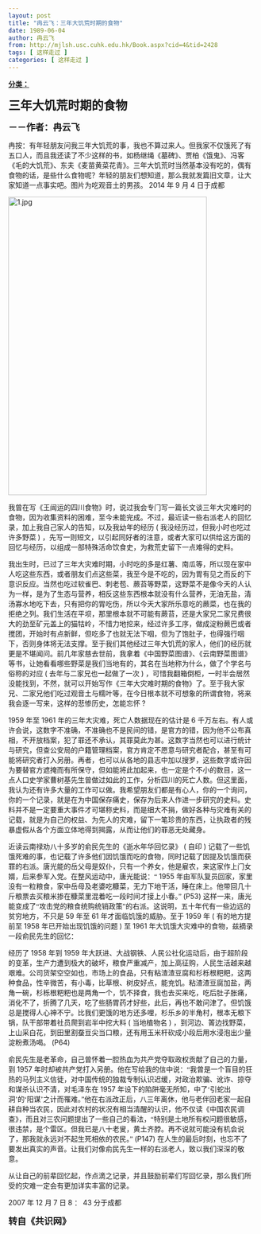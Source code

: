 ```yaml
---
layout: post
title: "冉云飞：三年大饥荒时期的食物"
date: 1989-06-04
author: 冉云飞
from: http://mjlsh.usc.cuhk.edu.hk/Book.aspx?cid=4&tid=2428
tags: [ 这样走过 ]
categories: [ 这样走过 ]
---
```


<div style="margin: 15px 10px 10px 0px;">
 <div>
  <span id="ctl00_ContentPlaceHolder1_chapter1_SubjectLabel" style="font-weight:bold;text-decoration:underline;">
   分类：
  </span>
 </div>
 <!--[if gte mso 9]><xml>
 <o:OfficeDocumentSettings>
  <o:AllowPNG/>
 </o:OfficeDocumentSettings>
</xml><![endif]-->
 <!--[if gte mso 9]><xml>
 <w:WordDocument>
  <w:View>Normal</w:View>
  <w:Zoom>0</w:Zoom>
  <w:TrackMoves/>
  <w:TrackFormatting/>
  <w:PunctuationKerning/>
  <w:ValidateAgainstSchemas/>
  <w:SaveIfXMLInvalid>false</w:SaveIfXMLInvalid>
  <w:IgnoreMixedContent>false</w:IgnoreMixedContent>
  <w:AlwaysShowPlaceholderText>false</w:AlwaysShowPlaceholderText>
  <w:DoNotPromoteQF/>
  <w:LidThemeOther>EN-US</w:LidThemeOther>
  <w:LidThemeAsian>JA</w:LidThemeAsian>
  <w:LidThemeComplexScript>X-NONE</w:LidThemeComplexScript>
  <w:Compatibility>
   <w:BreakWrappedTables/>
   <w:SnapToGridInCell/>
   <w:WrapTextWithPunct/>
   <w:UseAsianBreakRules/>
   <w:DontGrowAutofit/>
   <w:SplitPgBreakAndParaMark/>
   <w:EnableOpenTypeKerning/>
   <w:DontFlipMirrorIndents/>
   <w:OverrideTableStyleHps/>
   <w:UseFELayout/>
  </w:Compatibility>
  <m:mathPr>
   <m:mathFont m:val="Cambria Math"/>
   <m:brkBin m:val="before"/>
   <m:brkBinSub m:val="&#45;-"/>
   <m:smallFrac m:val="off"/>
   <m:dispDef/>
   <m:lMargin m:val="0"/>
   <m:rMargin m:val="0"/>
   <m:defJc m:val="centerGroup"/>
   <m:wrapIndent m:val="1440"/>
   <m:intLim m:val="subSup"/>
   <m:naryLim m:val="undOvr"/>
  </m:mathPr></w:WordDocument>
</xml><![endif]-->
 <!--[if gte mso 9]><xml>
 <w:LatentStyles DefLockedState="false" DefUnhideWhenUsed="true"
  DefSemiHidden="true" DefQFormat="false" DefPriority="99"
  LatentStyleCount="276">
  <w:LsdException Locked="false" Priority="0" SemiHidden="false"
   UnhideWhenUsed="false" QFormat="true" Name="Normal"/>
  <w:LsdException Locked="false" Priority="9" SemiHidden="false"
   UnhideWhenUsed="false" QFormat="true" Name="heading 1"/>
  <w:LsdException Locked="false" Priority="9" QFormat="true" Name="heading 2"/>
  <w:LsdException Locked="false" Priority="9" QFormat="true" Name="heading 3"/>
  <w:LsdException Locked="false" Priority="9" QFormat="true" Name="heading 4"/>
  <w:LsdException Locked="false" Priority="9" QFormat="true" Name="heading 5"/>
  <w:LsdException Locked="false" Priority="9" QFormat="true" Name="heading 6"/>
  <w:LsdException Locked="false" Priority="9" QFormat="true" Name="heading 7"/>
  <w:LsdException Locked="false" Priority="9" QFormat="true" Name="heading 8"/>
  <w:LsdException Locked="false" Priority="9" QFormat="true" Name="heading 9"/>
  <w:LsdException Locked="false" Priority="39" Name="toc 1"/>
  <w:LsdException Locked="false" Priority="39" Name="toc 2"/>
  <w:LsdException Locked="false" Priority="39" Name="toc 3"/>
  <w:LsdException Locked="false" Priority="39" Name="toc 4"/>
  <w:LsdException Locked="false" Priority="39" Name="toc 5"/>
  <w:LsdException Locked="false" Priority="39" Name="toc 6"/>
  <w:LsdException Locked="false" Priority="39" Name="toc 7"/>
  <w:LsdException Locked="false" Priority="39" Name="toc 8"/>
  <w:LsdException Locked="false" Priority="39" Name="toc 9"/>
  <w:LsdException Locked="false" Priority="35" QFormat="true" Name="caption"/>
  <w:LsdException Locked="false" Priority="10" SemiHidden="false"
   UnhideWhenUsed="false" QFormat="true" Name="Title"/>
  <w:LsdException Locked="false" Priority="0" Name="Default Paragraph Font"/>
  <w:LsdException Locked="false" Priority="11" SemiHidden="false"
   UnhideWhenUsed="false" QFormat="true" Name="Subtitle"/>
  <w:LsdException Locked="false" Priority="22" SemiHidden="false"
   UnhideWhenUsed="false" QFormat="true" Name="Strong"/>
  <w:LsdException Locked="false" Priority="20" SemiHidden="false"
   UnhideWhenUsed="false" QFormat="true" Name="Emphasis"/>
  <w:LsdException Locked="false" Priority="59" SemiHidden="false"
   UnhideWhenUsed="false" Name="Table Grid"/>
  <w:LsdException Locked="false" UnhideWhenUsed="false" Name="Placeholder Text"/>
  <w:LsdException Locked="false" Priority="1" SemiHidden="false"
   UnhideWhenUsed="false" QFormat="true" Name="No Spacing"/>
  <w:LsdException Locked="false" Priority="60" SemiHidden="false"
   UnhideWhenUsed="false" Name="Light Shading"/>
  <w:LsdException Locked="false" Priority="61" SemiHidden="false"
   UnhideWhenUsed="false" Name="Light List"/>
  <w:LsdException Locked="false" Priority="62" SemiHidden="false"
   UnhideWhenUsed="false" Name="Light Grid"/>
  <w:LsdException Locked="false" Priority="63" SemiHidden="false"
   UnhideWhenUsed="false" Name="Medium Shading 1"/>
  <w:LsdException Locked="false" Priority="64" SemiHidden="false"
   UnhideWhenUsed="false" Name="Medium Shading 2"/>
  <w:LsdException Locked="false" Priority="65" SemiHidden="false"
   UnhideWhenUsed="false" Name="Medium List 1"/>
  <w:LsdException Locked="false" Priority="66" SemiHidden="false"
   UnhideWhenUsed="false" Name="Medium List 2"/>
  <w:LsdException Locked="false" Priority="67" SemiHidden="false"
   UnhideWhenUsed="false" Name="Medium Grid 1"/>
  <w:LsdException Locked="false" Priority="68" SemiHidden="false"
   UnhideWhenUsed="false" Name="Medium Grid 2"/>
  <w:LsdException Locked="false" Priority="69" SemiHidden="false"
   UnhideWhenUsed="false" Name="Medium Grid 3"/>
  <w:LsdException Locked="false" Priority="70" SemiHidden="false"
   UnhideWhenUsed="false" Name="Dark List"/>
  <w:LsdException Locked="false" Priority="71" SemiHidden="false"
   UnhideWhenUsed="false" Name="Colorful Shading"/>
  <w:LsdException Locked="false" Priority="72" SemiHidden="false"
   UnhideWhenUsed="false" Name="Colorful List"/>
  <w:LsdException Locked="false" Priority="73" SemiHidden="false"
   UnhideWhenUsed="false" Name="Colorful Grid"/>
  <w:LsdException Locked="false" Priority="60" SemiHidden="false"
   UnhideWhenUsed="false" Name="Light Shading Accent 1"/>
  <w:LsdException Locked="false" Priority="61" SemiHidden="false"
   UnhideWhenUsed="false" Name="Light List Accent 1"/>
  <w:LsdException Locked="false" Priority="62" SemiHidden="false"
   UnhideWhenUsed="false" Name="Light Grid Accent 1"/>
  <w:LsdException Locked="false" Priority="63" SemiHidden="false"
   UnhideWhenUsed="false" Name="Medium Shading 1 Accent 1"/>
  <w:LsdException Locked="false" Priority="64" SemiHidden="false"
   UnhideWhenUsed="false" Name="Medium Shading 2 Accent 1"/>
  <w:LsdException Locked="false" Priority="65" SemiHidden="false"
   UnhideWhenUsed="false" Name="Medium List 1 Accent 1"/>
  <w:LsdException Locked="false" UnhideWhenUsed="false" Name="Revision"/>
  <w:LsdException Locked="false" Priority="34" SemiHidden="false"
   UnhideWhenUsed="false" QFormat="true" Name="List Paragraph"/>
  <w:LsdException Locked="false" Priority="29" SemiHidden="false"
   UnhideWhenUsed="false" QFormat="true" Name="Quote"/>
  <w:LsdException Locked="false" Priority="30" SemiHidden="false"
   UnhideWhenUsed="false" QFormat="true" Name="Intense Quote"/>
  <w:LsdException Locked="false" Priority="66" SemiHidden="false"
   UnhideWhenUsed="false" Name="Medium List 2 Accent 1"/>
  <w:LsdException Locked="false" Priority="67" SemiHidden="false"
   UnhideWhenUsed="false" Name="Medium Grid 1 Accent 1"/>
  <w:LsdException Locked="false" Priority="68" SemiHidden="false"
   UnhideWhenUsed="false" Name="Medium Grid 2 Accent 1"/>
  <w:LsdException Locked="false" Priority="69" SemiHidden="false"
   UnhideWhenUsed="false" Name="Medium Grid 3 Accent 1"/>
  <w:LsdException Locked="false" Priority="70" SemiHidden="false"
   UnhideWhenUsed="false" Name="Dark List Accent 1"/>
  <w:LsdException Locked="false" Priority="71" SemiHidden="false"
   UnhideWhenUsed="false" Name="Colorful Shading Accent 1"/>
  <w:LsdException Locked="false" Priority="72" SemiHidden="false"
   UnhideWhenUsed="false" Name="Colorful List Accent 1"/>
  <w:LsdException Locked="false" Priority="73" SemiHidden="false"
   UnhideWhenUsed="false" Name="Colorful Grid Accent 1"/>
  <w:LsdException Locked="false" Priority="60" SemiHidden="false"
   UnhideWhenUsed="false" Name="Light Shading Accent 2"/>
  <w:LsdException Locked="false" Priority="61" SemiHidden="false"
   UnhideWhenUsed="false" Name="Light List Accent 2"/>
  <w:LsdException Locked="false" Priority="62" SemiHidden="false"
   UnhideWhenUsed="false" Name="Light Grid Accent 2"/>
  <w:LsdException Locked="false" Priority="63" SemiHidden="false"
   UnhideWhenUsed="false" Name="Medium Shading 1 Accent 2"/>
  <w:LsdException Locked="false" Priority="64" SemiHidden="false"
   UnhideWhenUsed="false" Name="Medium Shading 2 Accent 2"/>
  <w:LsdException Locked="false" Priority="65" SemiHidden="false"
   UnhideWhenUsed="false" Name="Medium List 1 Accent 2"/>
  <w:LsdException Locked="false" Priority="66" SemiHidden="false"
   UnhideWhenUsed="false" Name="Medium List 2 Accent 2"/>
  <w:LsdException Locked="false" Priority="67" SemiHidden="false"
   UnhideWhenUsed="false" Name="Medium Grid 1 Accent 2"/>
  <w:LsdException Locked="false" Priority="68" SemiHidden="false"
   UnhideWhenUsed="false" Name="Medium Grid 2 Accent 2"/>
  <w:LsdException Locked="false" Priority="69" SemiHidden="false"
   UnhideWhenUsed="false" Name="Medium Grid 3 Accent 2"/>
  <w:LsdException Locked="false" Priority="70" SemiHidden="false"
   UnhideWhenUsed="false" Name="Dark List Accent 2"/>
  <w:LsdException Locked="false" Priority="71" SemiHidden="false"
   UnhideWhenUsed="false" Name="Colorful Shading Accent 2"/>
  <w:LsdException Locked="false" Priority="72" SemiHidden="false"
   UnhideWhenUsed="false" Name="Colorful List Accent 2"/>
  <w:LsdException Locked="false" Priority="73" SemiHidden="false"
   UnhideWhenUsed="false" Name="Colorful Grid Accent 2"/>
  <w:LsdException Locked="false" Priority="60" SemiHidden="false"
   UnhideWhenUsed="false" Name="Light Shading Accent 3"/>
  <w:LsdException Locked="false" Priority="61" SemiHidden="false"
   UnhideWhenUsed="false" Name="Light List Accent 3"/>
  <w:LsdException Locked="false" Priority="62" SemiHidden="false"
   UnhideWhenUsed="false" Name="Light Grid Accent 3"/>
  <w:LsdException Locked="false" Priority="63" SemiHidden="false"
   UnhideWhenUsed="false" Name="Medium Shading 1 Accent 3"/>
  <w:LsdException Locked="false" Priority="64" SemiHidden="false"
   UnhideWhenUsed="false" Name="Medium Shading 2 Accent 3"/>
  <w:LsdException Locked="false" Priority="65" SemiHidden="false"
   UnhideWhenUsed="false" Name="Medium List 1 Accent 3"/>
  <w:LsdException Locked="false" Priority="66" SemiHidden="false"
   UnhideWhenUsed="false" Name="Medium List 2 Accent 3"/>
  <w:LsdException Locked="false" Priority="67" SemiHidden="false"
   UnhideWhenUsed="false" Name="Medium Grid 1 Accent 3"/>
  <w:LsdException Locked="false" Priority="68" SemiHidden="false"
   UnhideWhenUsed="false" Name="Medium Grid 2 Accent 3"/>
  <w:LsdException Locked="false" Priority="69" SemiHidden="false"
   UnhideWhenUsed="false" Name="Medium Grid 3 Accent 3"/>
  <w:LsdException Locked="false" Priority="70" SemiHidden="false"
   UnhideWhenUsed="false" Name="Dark List Accent 3"/>
  <w:LsdException Locked="false" Priority="71" SemiHidden="false"
   UnhideWhenUsed="false" Name="Colorful Shading Accent 3"/>
  <w:LsdException Locked="false" Priority="72" SemiHidden="false"
   UnhideWhenUsed="false" Name="Colorful List Accent 3"/>
  <w:LsdException Locked="false" Priority="73" SemiHidden="false"
   UnhideWhenUsed="false" Name="Colorful Grid Accent 3"/>
  <w:LsdException Locked="false" Priority="60" SemiHidden="false"
   UnhideWhenUsed="false" Name="Light Shading Accent 4"/>
  <w:LsdException Locked="false" Priority="61" SemiHidden="false"
   UnhideWhenUsed="false" Name="Light List Accent 4"/>
  <w:LsdException Locked="false" Priority="62" SemiHidden="false"
   UnhideWhenUsed="false" Name="Light Grid Accent 4"/>
  <w:LsdException Locked="false" Priority="63" SemiHidden="false"
   UnhideWhenUsed="false" Name="Medium Shading 1 Accent 4"/>
  <w:LsdException Locked="false" Priority="64" SemiHidden="false"
   UnhideWhenUsed="false" Name="Medium Shading 2 Accent 4"/>
  <w:LsdException Locked="false" Priority="65" SemiHidden="false"
   UnhideWhenUsed="false" Name="Medium List 1 Accent 4"/>
  <w:LsdException Locked="false" Priority="66" SemiHidden="false"
   UnhideWhenUsed="false" Name="Medium List 2 Accent 4"/>
  <w:LsdException Locked="false" Priority="67" SemiHidden="false"
   UnhideWhenUsed="false" Name="Medium Grid 1 Accent 4"/>
  <w:LsdException Locked="false" Priority="68" SemiHidden="false"
   UnhideWhenUsed="false" Name="Medium Grid 2 Accent 4"/>
  <w:LsdException Locked="false" Priority="69" SemiHidden="false"
   UnhideWhenUsed="false" Name="Medium Grid 3 Accent 4"/>
  <w:LsdException Locked="false" Priority="70" SemiHidden="false"
   UnhideWhenUsed="false" Name="Dark List Accent 4"/>
  <w:LsdException Locked="false" Priority="71" SemiHidden="false"
   UnhideWhenUsed="false" Name="Colorful Shading Accent 4"/>
  <w:LsdException Locked="false" Priority="72" SemiHidden="false"
   UnhideWhenUsed="false" Name="Colorful List Accent 4"/>
  <w:LsdException Locked="false" Priority="73" SemiHidden="false"
   UnhideWhenUsed="false" Name="Colorful Grid Accent 4"/>
  <w:LsdException Locked="false" Priority="60" SemiHidden="false"
   UnhideWhenUsed="false" Name="Light Shading Accent 5"/>
  <w:LsdException Locked="false" Priority="61" SemiHidden="false"
   UnhideWhenUsed="false" Name="Light List Accent 5"/>
  <w:LsdException Locked="false" Priority="62" SemiHidden="false"
   UnhideWhenUsed="false" Name="Light Grid Accent 5"/>
  <w:LsdException Locked="false" Priority="63" SemiHidden="false"
   UnhideWhenUsed="false" Name="Medium Shading 1 Accent 5"/>
  <w:LsdException Locked="false" Priority="64" SemiHidden="false"
   UnhideWhenUsed="false" Name="Medium Shading 2 Accent 5"/>
  <w:LsdException Locked="false" Priority="65" SemiHidden="false"
   UnhideWhenUsed="false" Name="Medium List 1 Accent 5"/>
  <w:LsdException Locked="false" Priority="66" SemiHidden="false"
   UnhideWhenUsed="false" Name="Medium List 2 Accent 5"/>
  <w:LsdException Locked="false" Priority="67" SemiHidden="false"
   UnhideWhenUsed="false" Name="Medium Grid 1 Accent 5"/>
  <w:LsdException Locked="false" Priority="68" SemiHidden="false"
   UnhideWhenUsed="false" Name="Medium Grid 2 Accent 5"/>
  <w:LsdException Locked="false" Priority="69" SemiHidden="false"
   UnhideWhenUsed="false" Name="Medium Grid 3 Accent 5"/>
  <w:LsdException Locked="false" Priority="70" SemiHidden="false"
   UnhideWhenUsed="false" Name="Dark List Accent 5"/>
  <w:LsdException Locked="false" Priority="71" SemiHidden="false"
   UnhideWhenUsed="false" Name="Colorful Shading Accent 5"/>
  <w:LsdException Locked="false" Priority="72" SemiHidden="false"
   UnhideWhenUsed="false" Name="Colorful List Accent 5"/>
  <w:LsdException Locked="false" Priority="73" SemiHidden="false"
   UnhideWhenUsed="false" Name="Colorful Grid Accent 5"/>
  <w:LsdException Locked="false" Priority="60" SemiHidden="false"
   UnhideWhenUsed="false" Name="Light Shading Accent 6"/>
  <w:LsdException Locked="false" Priority="61" SemiHidden="false"
   UnhideWhenUsed="false" Name="Light List Accent 6"/>
  <w:LsdException Locked="false" Priority="62" SemiHidden="false"
   UnhideWhenUsed="false" Name="Light Grid Accent 6"/>
  <w:LsdException Locked="false" Priority="63" SemiHidden="false"
   UnhideWhenUsed="false" Name="Medium Shading 1 Accent 6"/>
  <w:LsdException Locked="false" Priority="64" SemiHidden="false"
   UnhideWhenUsed="false" Name="Medium Shading 2 Accent 6"/>
  <w:LsdException Locked="false" Priority="65" SemiHidden="false"
   UnhideWhenUsed="false" Name="Medium List 1 Accent 6"/>
  <w:LsdException Locked="false" Priority="66" SemiHidden="false"
   UnhideWhenUsed="false" Name="Medium List 2 Accent 6"/>
  <w:LsdException Locked="false" Priority="67" SemiHidden="false"
   UnhideWhenUsed="false" Name="Medium Grid 1 Accent 6"/>
  <w:LsdException Locked="false" Priority="68" SemiHidden="false"
   UnhideWhenUsed="false" Name="Medium Grid 2 Accent 6"/>
  <w:LsdException Locked="false" Priority="69" SemiHidden="false"
   UnhideWhenUsed="false" Name="Medium Grid 3 Accent 6"/>
  <w:LsdException Locked="false" Priority="70" SemiHidden="false"
   UnhideWhenUsed="false" Name="Dark List Accent 6"/>
  <w:LsdException Locked="false" Priority="71" SemiHidden="false"
   UnhideWhenUsed="false" Name="Colorful Shading Accent 6"/>
  <w:LsdException Locked="false" Priority="72" SemiHidden="false"
   UnhideWhenUsed="false" Name="Colorful List Accent 6"/>
  <w:LsdException Locked="false" Priority="73" SemiHidden="false"
   UnhideWhenUsed="false" Name="Colorful Grid Accent 6"/>
  <w:LsdException Locked="false" Priority="19" SemiHidden="false"
   UnhideWhenUsed="false" QFormat="true" Name="Subtle Emphasis"/>
  <w:LsdException Locked="false" Priority="21" SemiHidden="false"
   UnhideWhenUsed="false" QFormat="true" Name="Intense Emphasis"/>
  <w:LsdException Locked="false" Priority="31" SemiHidden="false"
   UnhideWhenUsed="false" QFormat="true" Name="Subtle Reference"/>
  <w:LsdException Locked="false" Priority="32" SemiHidden="false"
   UnhideWhenUsed="false" QFormat="true" Name="Intense Reference"/>
  <w:LsdException Locked="false" Priority="33" SemiHidden="false"
   UnhideWhenUsed="false" QFormat="true" Name="Book Title"/>
  <w:LsdException Locked="false" Priority="37" Name="Bibliography"/>
  <w:LsdException Locked="false" Priority="39" QFormat="true" Name="TOC Heading"/>
 </w:LatentStyles>
</xml><![endif]-->
 <!--[if gte mso 10]>
<style>
 /* Style Definitions */
table.MsoNormalTable
	{mso-style-name:"Table Normal";
	mso-tstyle-rowband-size:0;
	mso-tstyle-colband-size:0;
	mso-style-noshow:yes;
	mso-style-priority:99;
	mso-style-parent:"";
	mso-padding-alt:0in 5.4pt 0in 5.4pt;
	mso-para-margin:0in;
	mso-para-margin-bottom:.0001pt;
	mso-pagination:widow-orphan;
	font-size:10.0pt;
	font-family:"Times New Roman";}
</style>
<![endif]-->
 <!--StartFragment-->
 <p class="MsoNormal">
  <b>
   <span lang="ZH-CN" style="font-family: 宋体;">
    <font size="5">
     三年大饥荒时期的食物
    </font>
   </span>
   <font size="4">
    <o:p>
    </o:p>
   </font>
  </b>
 </p>
 <p class="MsoNormal">
  <span lang="ZH-CN" style='font-family:宋体;mso-ascii-font-family:
"Times New Roman"'>
   <b>
    <font size="4">
     －－作者：冉云飞
    </font>
   </b>
  </span>
  <o:p>
  </o:p>
 </p>
 <p class="MsoNormal">
  <o:p>
  </o:p>
 </p>
 <p class="MsoNormal">
  <span lang="ZH-CN" style='font-family:宋体;mso-ascii-font-family:
"Times New Roman"'>
   冉按：有年轻朋友问我三年大饥荒的事，我也不算过来人。但我家不仅饿死了有五口人，而且我还读了不少这样的书，如杨继绳《墓碑》、贾柏《饿鬼》、冯客《毛的大饥荒》、东夫《麦苗黄菜花青》。三年大饥荒时当然基本没有吃的，偶有食物的话，是些什么食物呢？年轻的朋友们想知道，那么我就发篇旧文章，让大家知道一点事实吧。图片为吃观音土的男孩。
  </span>
  2014
  <span lang="ZH-CN" style='font-family:宋体;mso-ascii-font-family:"Times New Roman"'>
   年
  </span>
  9
  <span lang="ZH-CN" style='font-family:宋体;mso-ascii-font-family:"Times New Roman"'>
   月
  </span>
  4
  <span lang="ZH-CN" style='font-family:宋体;mso-ascii-font-family:"Times New Roman"'>
   日于成都
  </span>
  <o:p>
  </o:p>
 </p>
 <p class="MsoNormal">
  <img alt="1.jpg" border="0" height="600" src="http://mjlsh.usc.cuhk.edu.hk/medias/contents/2428/1.jpg" width="400"/>
  <br/>
 </p>
 <p class="MsoNormal">
  <span lang="ZH-CN" style='font-family:宋体;mso-ascii-font-family:
"Times New Roman"'>
   我曾在写《王闿运的四川食物》时，说过我会专门写一篇长文谈三年大灾难时的食物，因为收集资料的困难，至今未能完成。不过，最近读一些右派老人的回忆录，加上我自己家人的告知，以及我幼年的经历
  </span>
  (
  <span lang="ZH-CN" style='font-family:宋体;mso-ascii-font-family:"Times New Roman"'>
   我没经历过，但我小时也吃过许多野菜
  </span>
  )
  <span lang="ZH-CN" style='font-family:宋体;mso-ascii-font-family:"Times New Roman"'>
   ，先写一则短文，以引起同好者的注意，或者大家可以供给这方面的回忆与经历，以组成一部特殊活命饮食史，为救荒史留下一点难得的史料。
  </span>
  <o:p>
  </o:p>
 </p>
 <p class="MsoNormal">
  <span lang="ZH-CN" style='font-family:宋体;mso-ascii-font-family:
"Times New Roman"'>
   我出生时，已过了三年大灾难时期，小时吃的多是红薯、南瓜等，所以现在家中人吃这些东西，或者朋友们点这些菜，我至今是不吃的，因为胃有见之而反的下意识反应。当然也吃过软雀巴、刺老苞、蕨苔等野菜，这野菜不是像今天的人认为一样，是为了生态与营养，相反这些东西根本就没有什么营养，无油无盐，清汤寡水地吃下去，只有把你的胃吃伤，所以今天大家所乐意吃的蕨菜，也在我的拒绝之列。我们生活在平坝，那里根本就不可能有蕨苔，还是大家兄二家兄费很大的劲至矿元盖上的猫牯岭，不惜力地挖来，经过许多工序，做成淀粉蕨巴或者搅团，开始时有点新鲜，但吃多了也就无法下咽，但为了饱肚子，也得强行咽下，否则身体将无法支撑。至于我们其他经过三年大饥荒的家人，他们的经历就更是不堪闻问。前几年家慈去世前，我拿着《中国野菜图谱》、《云南野菜图谱》等书，让她看看哪些野菜是我们当地有的，其名在当地称为什么，做了个学名与俗称的对应
  </span>
  (
  <span lang="ZH-CN" style='font-family:宋体;mso-ascii-font-family:"Times New Roman"'>
   去年与二家兄也一起做了一次
  </span>
  )
  <span lang="ZH-CN" style='font-family:宋体;mso-ascii-font-family:"Times New Roman"'>
   ，可惜我翻箱倒柜，一时半会居然没能找到，不然，就可以开始写作《三年大灾难时期的食物》了。至于我大家兄、二家兄他们吃过观音土与糯叶等，在今日根本就不可想象的所谓食物，将来我会逐一写来，这样的悲惨历史，怎能忘怀
  </span>
  ?
  <o:p>
  </o:p>
 </p>
 <p class="MsoNormal">
  1959
  <span lang="ZH-CN" style='font-family:宋体;mso-ascii-font-family:
"Times New Roman"'>
   年至
  </span>
  1961
  <span lang="ZH-CN" style='font-family:宋体;
mso-ascii-font-family:"Times New Roman"'>
   年的三年大灾难，死亡人数据现在的估计是
  </span>
  6
  <span lang="ZH-CN" style='font-family:宋体;mso-ascii-font-family:"Times New Roman"'>
   千万左右。有人或许会说，这数字不准确，不准确也不是民间的错，是官方的错，因为他不公布真相，不开放档案，犯了罪还不承认，其罪莫此为甚。这数字当然也可以进行统计与研究，但查公安局的户籍管理档案，官方肯定不愿意与研究者配合，甚至有可能将研究者打入另册。再者，也可以从各地的县志中加以搜罗，这些数字或许因为要替官方遮掩而有所保守，但如能将此加起来，也一定是个不小的数目，这一点人口史学家曹树基先生曾做过如此的工作，分析四川的死亡人数。但这里面，我认为还有许多大量的工作可以做。我希望朋友们都是有心人，你的一个询问，你的一个记录，就是在为中国保存痛史，保存为后来人作进一步研究的史料。史料并不是一定要重大事件才可堪称史料，而是细大不捐，做好各种与灾难有关的记载，就是为自己的权益、为先人的灾难，留下一笔珍贵的东西，让执政者的残暴虚假从各个方面立体地得到揭露，从而让他们的罪恶无处藏身。
  </span>
  <o:p>
  </o:p>
 </p>
 <p class="MsoNormal">
  <span lang="ZH-CN" style='font-family:宋体;mso-ascii-font-family:
"Times New Roman"'>
   近读云南禄劝八十多岁的俞民先生的《逝水年华回忆录》
  </span>
  (
  <span lang="ZH-CN" style='font-family:宋体;mso-ascii-font-family:"Times New Roman"'>
   自印
  </span>
  )
  <span lang="ZH-CN" style='font-family:宋体;mso-ascii-font-family:"Times New Roman"'>
   记载了一些饥饿死难的事，也记载了许多他们因饥饿而吃的食物，同时记载了因提及饥饿而获罪的右派。唐光能的岳父母是奴仆，只有一个养女，他是雇农，来这家作上门女婿，后来参军入党。在整风运动中，唐光能说：“
  </span>
  1955
  <span lang="ZH-CN" style='font-family:宋体;mso-ascii-font-family:"Times New Roman"'>
   年由军队复员回家，家里没有一粒粮食，家中岳母及老婆吃糠菜，无力下地干活，睡在床上。他带回几十斤粮票去买粮米掺在糠菜里混着吃一段时间才接上小春。”
  </span>
  (P53)
  <span lang="ZH-CN" style='font-family:宋体;mso-ascii-font-family:"Times New Roman"'>
   这样一来，唐光能变成了“攻击党的粮食统购统销政策”的右派。这说明，五十年代有一些边远的贫穷地方，不只是
  </span>
  59
  <span lang="ZH-CN" style='font-family:宋体;mso-ascii-font-family:"Times New Roman"'>
   年至
  </span>
  61
  <span lang="ZH-CN" style='font-family:宋体;mso-ascii-font-family:"Times New Roman"'>
   年才面临饥饿的威胁。至于
  </span>
  1959
  <span lang="ZH-CN" style='font-family:宋体;mso-ascii-font-family:"Times New Roman"'>
   年
  </span>
  (
  <span lang="ZH-CN" style='font-family:宋体;mso-ascii-font-family:"Times New Roman"'>
   有的地方提前至
  </span>
  1958
  <span lang="ZH-CN" style='font-family:宋体;mso-ascii-font-family:"Times New Roman"'>
   年已开始出现饥饿的问题
  </span>
  )
  <span lang="ZH-CN" style='font-family:宋体;mso-ascii-font-family:"Times New Roman"'>
   至
  </span>
  1961
  <span lang="ZH-CN" style='font-family:宋体;mso-ascii-font-family:"Times New Roman"'>
   年大饥饿大灾难中的食物，兹摘录一段俞民先生的回忆：
  </span>
  <o:p>
  </o:p>
 </p>
 <p class="MsoNormal">
  <span lang="ZH-CN" style='font-family:宋体;mso-ascii-font-family:
"Times New Roman"'>
   经历了
  </span>
  1958
  <span lang="ZH-CN" style='font-family:宋体;
mso-ascii-font-family:"Times New Roman"'>
   年到
  </span>
  1959
  <span lang="ZH-CN" style='font-family:宋体;mso-ascii-font-family:"Times New Roman"'>
   年大跃进、大战钢铁、人民公社化运动后，由于超阶段的变革，生产力遭到极大的破坏，粮食严重减产，加上高征购，人民生活越来越艰难。公司货架空空如也，市场上的食品，只有粘渣渣豆腐和杉栎根粑粑，这两种食品，性辛微苦，有小毒，比草根、树皮好点，能充饥。粘渣渣豆腐加盐，两角一碗，杉栎根粑粑也是两角一个，饥不择食，我也去买来吃，吃后肚子胀痛，消化不了，折腾了几天，吃了些肠胃药才好些，此后，再也不敢问津了。但饥饿总是搅得人心神不宁。比我们更饿的地方还多哩，杉乐乡的半角村，根本无粮下锅，队干部带着社员爬到岩半中挖大料
  </span>
  (
  <span lang="ZH-CN" style='font-family:宋体;mso-ascii-font-family:"Times New Roman"'>
   当地植物名
  </span>
  )
  <span lang="ZH-CN" style='font-family:宋体;mso-ascii-font-family:"Times New Roman"'>
   ，到河边、箐边找野菜，上山采白花，到田里割蚕豆尖当口粮，还有用玉米杆砍成小段后用水浸泡出少量淀粉煮汤喝。
  </span>
  (P64)
  <o:p>
  </o:p>
 </p>
 <p class="MsoNormal">
  <span lang="ZH-CN" style='font-family:宋体;mso-ascii-font-family:
"Times New Roman"'>
   俞民先生是老革命，自己曾怀着一腔热血为共产党夺取政权贡献了自己的力量，到
  </span>
  1957
  <span lang="ZH-CN" style='font-family:宋体;mso-ascii-font-family:"Times New Roman"'>
   年时却被共产党打入另册。他在写给我的信中说：“我曾是一个盲目的狂热的马列主义信徒，对中国传统的独裁专制认识迟缓，对政治欺骗、讹诈、掠夺和谋杀认识不清，对毛泽东在
  </span>
  1957
  <span lang="ZH-CN" style='font-family:宋体;mso-ascii-font-family:"Times New Roman"'>
   年设下的陷阱毫无所知，中了‘引蛇出洞’的‘阳谋’之计而罹难。”他在右派改正后，八三年离休，他与老伴回老家一起自耕自种当农民，因此对农村的状况有相当清醒的认识，他不仅读《中国农民调查》，而且对三农问题提出了一些自己的看法，“特别是土地所有权问题很敏感，很违禁，是个雷区。但我已是八十老叟，黄土齐脖。再不说就可能没有机会说了，那我就永远对不起生死相依的农民。”
  </span>
  (P147)
  <span lang="ZH-CN" style='font-family:宋体;mso-ascii-font-family:"Times New Roman"'>
   在人生的最后时刻，也忘不了要发出真实的声音。让我们对像俞民先生一样的右派老人，致以我们深深的敬意。
  </span>
  <o:p>
  </o:p>
 </p>
 <p class="MsoNormal">
  <span lang="ZH-CN" style='font-family:宋体;mso-ascii-font-family:
"Times New Roman"'>
   从让自己的前辈回忆起，作点滴之记录，并且鼓励前辈们写回忆录，那么我们所受的灾难一定会有更加详实丰富的记录。
  </span>
  <o:p>
  </o:p>
 </p>
 <p class="MsoNormal">
  2007
  <span lang="ZH-CN" style='font-family:宋体;mso-ascii-font-family:
"Times New Roman"'>
   年
  </span>
  12
  <span lang="ZH-CN" style='font-family:宋体;mso-ascii-font-family:
"Times New Roman"'>
   月
  </span>
  7
  <span lang="ZH-CN" style='font-family:宋体;mso-ascii-font-family:
"Times New Roman"'>
   日
  </span>
  8
  <span lang="ZH-CN" style='font-family:宋体;mso-ascii-font-family:
"Times New Roman"'>
   ：
  </span>
  43
  <span lang="ZH-CN" style='font-family:宋体;mso-ascii-font-family:
"Times New Roman"'>
   分于成都
  </span>
  <o:p>
  </o:p>
 </p>
 <p class="MsoNormal">
  <o:p>
   <b>
    <font size="4">
    </font>
   </b>
  </o:p>
 </p>
 <p class="MsoNormal">
  <span lang="ZH-CN" style='font-family:宋体;mso-ascii-font-family:
"Times New Roman"'>
   <b>
    <font size="4">
     转自《共识网》
    </font>
   </b>
  </span>
  <o:p>
  </o:p>
 </p>
 <p class="MsoNormal">
  <o:p>
  </o:p>
 </p>
 <p class="MsoNormal">
  <o:p>
  </o:p>
 </p>
 <!--EndFragment-->
</div>

